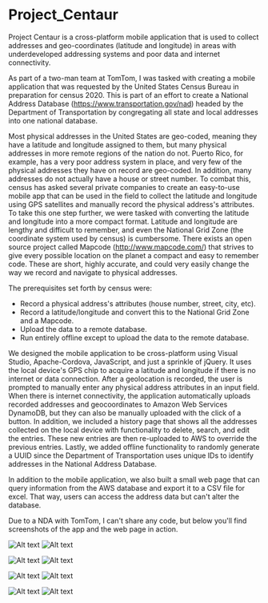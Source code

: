 # Project_Centaur
Project Centaur is a cross-platform mobile application that is used to collect addresses and geo-coordinates (latitude and longitude) in areas with underdeveloped addressing systems and poor data and internet connectivity.

As part of a two-man team at TomTom, I was tasked with creating a mobile application that was requested by the United States Census Bureau in preparation for census 2020. This is part of an effort to create a National Address Database (https://www.transportation.gov/nad) headed by the Department of Transportation by congregating all state and local addresses into one national database.

Most physical addresses in the United States are geo-coded, meaning they have a latitude and longitude assigned to them, but many physical addresses in more remote regions of the nation do not. Puerto Rico, for example, has a very poor address system in place, and very few of the physical addresses they have on record are geo-coded. In addition, many addresses do not actually have a house or street number. To combat this, census has asked several private companies to create an easy-to-use mobile app that can be used in the field to collect the latitude and longitude using GPS satellites and manually record the physical address's attributes.
To take this one step further, we were tasked with converting the latitude and longitude into a more compact format. Latitude and longitude are lengthy and difficult to remember, and even the National Grid Zone (the coordinate system used by census) is cumbersome. There exists an open source project called Mapcode (http://www.mapcode.com/) that strives to give every possible location on the planet a compact and easy to remember code. These are short, highly accurate, and could very easily change the way we record and navigate to physical addresses.

The prerequisites set forth by census were:
 - Record a physical address's attributes (house number, street, city, etc).
 - Record a latitude/longitude and convert this to the National Grid Zone and a Mapcode.
 - Upload the data to a remote database.
 - Run entirely offline except to upload the data to the remote database.

We designed the mobile application to be cross-platform using Visual Studio, Apache-Cordova, JavaScript, and just a sprinkle of jQuery. It uses the local device's GPS chip to acquire a latitude and longitude if there is no internet or data connection. After a geolocation is recorded, the user is prompted to manually enter any physical address attributes in an input field. When there is internet connectivity, the application automatically uploads recorded addresses and geocoordinates to Amazon Web Services DynamoDB, but they can also be manually uploaded with the click of a button. In addition, we included a history page that shows all the addresses collected on the local device with functionality to delete, search, and edit the entries. These new entries are then re-uploaded to AWS to override the previous entries. Lastly, we added offline functionality to randomly generate a UUID since the Department of Transportation uses unique IDs to identify addresses in the National Address Database.

In addition to the mobile application, we also built a small web page that can query information from the AWS database and export it to a CSV file for excel. That way, users can access the address data but can't alter the database.

Due to a NDA with TomTom, I can't share any code, but below you'll find screenshots of the app and the web page in action.

![Alt text](/screenshots/HomeScreen.PNG)    ![Alt text](/screenshots/HomeScreen.PNG)

![Alt text](/screenshots/HomeScreen.PNG)    ![Alt text](/screenshots/HomeScreen.PNG)

![Alt text](/screenshots/HomeScreen.PNG)    ![Alt text](/screenshots/HomeScreen.PNG)

![Alt text](/screenshots/HomeScreen.PNG)    ![Alt text](/screenshots/HomeScreen.PNG)
